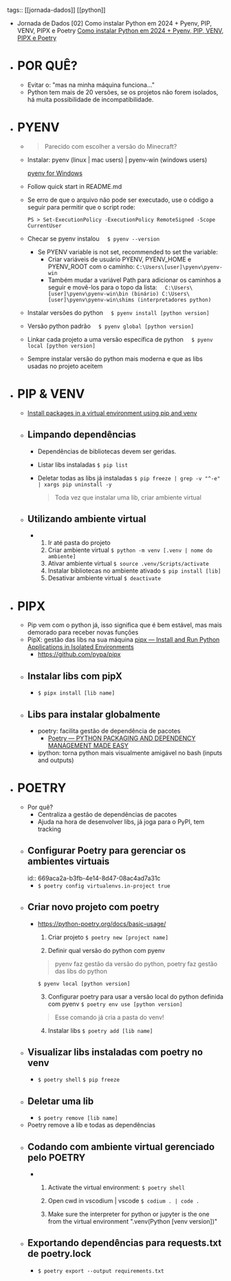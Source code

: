 tags:: [[jornada-dados]] [[python]]

- Jornada de Dados [02] Como instalar Python em 2024 + Pyenv, PIP, VENV, PIPX e Poetry
  [Como instalar Python em 2024 + Pyenv, PIP, VENV, PIPX e Poetry](https://youtu.be/9LYqtLuD7z4)
- # POR QUÊ?
	- Evitar o: "mas na minha máquina funciona..."
	- Python tem mais de 20 versões, se os projetos não forem isolados, há muita possibilidade de incompatibilidade.
- # PYENV
	- > Parecido com escolher a versão do Minecraft?
	- Instalar: pyenv (linux | mac users) | pyenv-win (windows users)
	  
	  [pyenv for Windows](https://github.com/pyenv-win/pyenv-win)
	- Follow quick start in README.md
	- Se erro de que o arquivo não pode ser executado, use o código a seguir para permitir que o script rode:
	  
	  ``PS > Set-ExecutionPolicy -ExecutionPolicy RemoteSigned -Scope CurrentUser``
	- Checar se pyenv instalou
	  ``  $ pyenv --version``
		- Se PYENV variable is not set, recommended to set the variable:
			- Criar variáveis de usuário PYENV, PYENV_HOME e PYENV_ROOT com o caminho:
			    ``C:\Users\[user]\pyenv\pyenv-win``
			- Também mudar a variável Path para adicionar os caminhos a seguir e movê-los para o topo da lista:
			  ``  C:\Users\[user]\pyenv\pyenv-win\bin (binário)
			    C:\Users\[user]\pyenv\pyenv-win\shims (interpretadores python)``
	- Instalar versões do python
	  ``  $ pyenv install [python version]``
	- Versão python padrão
	  ``  $ pyenv global [python version]``
	- Linkar cada projeto a uma versão específica de python
	  ``  $ pyenv local [python version]``
	- Sempre instalar versão do python mais moderna e que as libs usadas no projeto aceitem
- # PIP & VENV
	- [Install packages in a virtual environment using pip and venv](https://packaging.python.org/en/latest/guides/installing-using-pip-and-virtual-environments/)
	- ## Limpando dependências
		- Dependências de bibliotecas devem ser geridas.
		- Listar libs instaladas
		    ``$ pip list``
		- Deletar todas as libs já instaladas
		  ``$ pip freeze | grep -v "^-e" | xargs pip uninstall -y``
		  
		  > Toda vez que instalar uma lib, criar ambiente virtual
	- ## Utilizando ambiente virtual
		- 1. Ir até pasta do projeto 
		  2. Criar ambiente virtual
		  ``$ python -m venv [.venv | nome do ambiente]``
		  3. Ativar ambiente virtual
		  ``$ source .venv/Scripts/activate``
		  4. Instalar bibliotecas no ambiente ativado
		  ``$ pip install [lib]``
		  5. Desativar ambiente virtual
		  ``$ deactivate``
- # PIPX
	- Pip vem com o python já, isso significa que é bem estável, mas mais demorado para receber novas funções
	- PipX: gestão das libs na sua máquina
	    [pipx — Install and Run Python Applications in Isolated Environments](https://github.com/pypa/pipx)
		- https://github.com/pypa/pipx
	- ## Instalar libs com pipX
		- ``$ pipx install [lib name]``
	- ## Libs para instalar globalmente
		- poetry: facilita gestão de dependência de pacotes
			- [Poetry — PYTHON PACKAGING AND DEPENDENCY MANAGEMENT MADE EASY](https://python-poetry.org/)
		- ipython: torna python mais visualmente amigável no bash (inputs and outputs)
- # POETRY
	- Por quê?
		- Centraliza a gestão de dependências de pacotes
		- Ajuda na hora de desenvolver libs, já joga para o PyPI, tem tracking
	- ## Configurar Poetry para gerenciar os ambientes virtuais
	  id:: 669aca2a-b3fb-4e14-8d47-08ac4ad7a31c
		- ``$ poetry config virtualenvs.in-project true``
	- ## Criar novo projeto com poetry
		- https://python-poetry.org/docs/basic-usage/
		  
		  1. Criar projeto
		    ``$ poetry new [project name]``
		  
		  2. Definir qual versão do python com pyenv
		    > pyenv faz gestão da versão do python, poetry faz gestão das libs do python
		  
		  ``$ pyenv local [python version]``
		  
		  3. Configurar poetry para usar a versão local do python definida com pyenv
		    ``$ poetry env use [python version]``
		  > Esse comando já cria a pasta do venv!
		  
		  4. Instalar libs
		    ``$ poetry add [lib name]``
	- ## Visualizar libs instaladas com poetry no venv
		- ``$ poetry shell``
		  ``$ pip freeze``
	- ## Deletar uma lib
		- ``$ poetry remove [lib name]``
	- Poetry remove a lib e todas as dependências
	- ## Codando com ambiente virtual gerenciado pelo POETRY
		- 1. Activate the virtual environment:
		    ``$ poetry shell``
		  
		  2. Open cwd in vscodium | vscode
		    ``$ codium . | code .``
		  
		  3. Make sure the interpreter for python or jupyter is the one from the virtual environment
		    ".venv(Python [venv version])"
	- ## Exportando dependências para requests.txt de poetry.lock
		- ``$ poetry export --output requirements.txt``